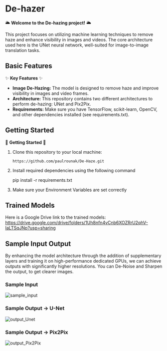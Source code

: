 # De-hazer

🌥️ **Welcome to the De-hazing project!** 🌥️

This project focuses on utilizing machine learning techniques to remove haze and enhance visibility in images and videos. The core architecture used here is the UNet neural network, well-suited for image-to-image translation tasks.

## Basic Features

✨ **Key Features** ✨

- **Image De-Hazing:** The model is designed to remove haze and improve visibility in images and video frames.
- **Architecture:** This repository contains two different architectures to perform de-hazing: UNet and Pix2Pix.
- **Requirements:** Make sure you have TensorFlow, scikit-learn, OpenCV, and other dependencies installed (see requirements.txt).

## Getting Started

🚀 **Getting Started** 🚀

1. Clone this repository to your local machine:

   ```
   https://github.com/paulrounak/De-Haze.git
   ```

2. Install required dependencies using the following command

   pip install -r requirements.txt

3. Make sure your Environment Variables are set correctly

## Trained Models
Here is a Google Drive link to the trained models: https://drive.google.com/drive/folders/1Uh8nfn4vCnb6XOZRrU2qhV-IaLTSqJNp?usp=sharing

## Sample Input Output

By enhancing the model architecture through the addition of supplementary layers and training it on high-performance dedicated GPUs, we can achieve outputs with significantly higher resolutions. You can De-Noise and Sharpen the output, to get clearer images.

### **Sample Input**

![sample_input](https://github.com/user-attachments/assets/8f719c78-5f23-4f6f-870f-77f907416f16)


### **Sample Output -> U-Net**

![output_Unet](https://github.com/user-attachments/assets/27215d29-61e2-4128-9245-d5929a19fe36)


### **Sample Output -> Pix2Pix**

![output_Pix2Pix](https://github.com/user-attachments/assets/f80eaf93-91cf-470b-aa2b-79448e9746b2)


